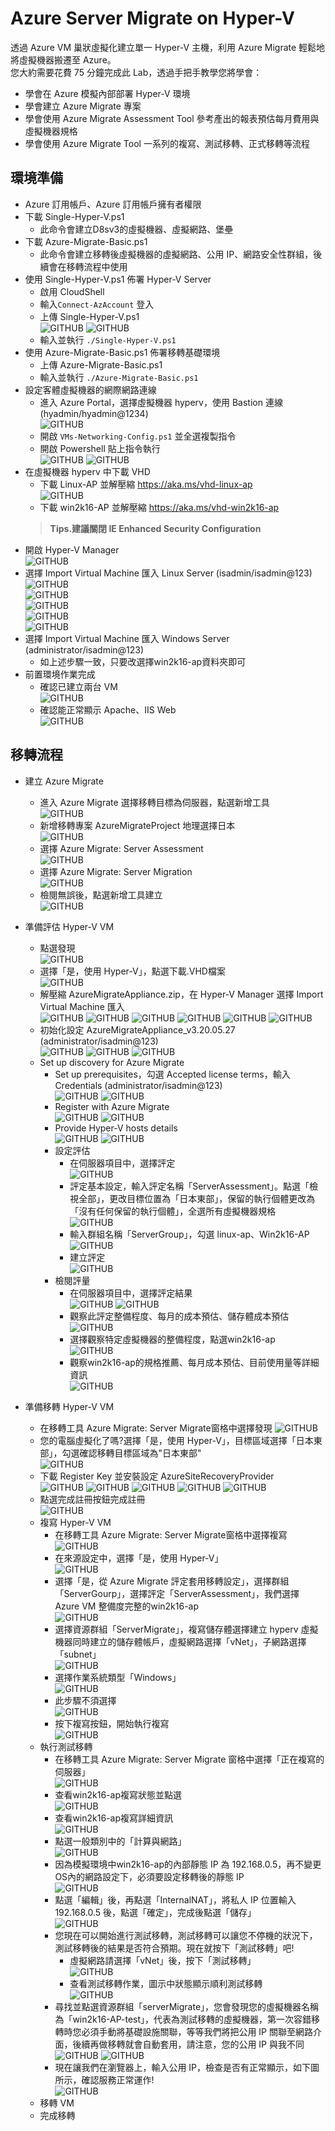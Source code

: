 # Azure Server Migrate on Hyper-V
 透過 Azure VM 巢狀虛擬化建立單一 Hyper-V 主機，利用 Azure Migrate 輕鬆地將虛擬機器搬遷至 Azure。<br>
 您大約需要花費 75 分鐘完成此 Lab，透過手把手教學您將學會：<br>
 - 學會在 Azure 模擬內部部署 Hyper-V 環境<br>
 - 學會建立 Azure Migrate 專案<br>
 - 學會使用 Azure Migrate Assessment Tool 參考產出的報表預估每月費用與虛擬機器規格<br>
 - 學會使用 Azure Migrate Tool 一系列的複寫、測試移轉、正式移轉等流程<br>

## 環境準備 <br>
 - Azure 訂用帳戶、Azure 訂用帳戶擁有者權限<br>
 - 下載 Single-Hyper-V.ps1<br>
	- 此命令會建立D8sv3的虛擬機器、虛擬網路、堡壘<br>
 - 下載 Azure-Migrate-Basic.ps1<br>
	- 此命令會建立移轉後虛擬機器的虛擬網路、公用 IP、網路安全性群組，後續會在移轉流程中使用<br>
 - 使用 Single-Hyper-V.ps1 佈署 Hyper-V Server <br> 
	- 啟用 CloudShell<br>
    - 輸入`Connect-AzAccount` 登入<br>
	- 上傳 Single-Hyper-V.ps1<br>
	  ![GITHUB](https://github.com/BrianHsing/Azure-Migrate-Hand-on-Lab/blob/master/image/cloudshell-uploadps1.PNG "cloudshell-uploadps1")
	  ![GITHUB](https://github.com/BrianHsing/Azure-Migrate-Hand-on-Lab/blob/master/image/upload-success.PNG "upload-succsess")
	- 輸入並執行 `./Single-Hyper-V.ps1` <br>
 - 使用 Azure-Migrate-Basic.ps1 佈署移轉基礎環境 <br> 
	- 上傳 Azure-Migrate-Basic.ps1<br>
	- 輸入並執行 `./Azure-Migrate-Basic.ps1` <br>
 - 設定客體虛擬機器的網際網路連線<br>
	- 進入 Azure Portal，選擇虛擬機器 hyperv，使用 Bastion 連線 (hyadmin/hyadmin@1234) <br>
	  ![GITHUB](https://github.com/BrianHsing/Azure-Migrate-Hand-on-Lab/blob/master/image/connect-vm-with-bastion.PNG "connect-vm-with-bastion")
	- 開啟 `VMs-Networking-Config.ps1` 並全選複製指令 <br>
	- 開啟 Powershell 貼上指令執行<br>
	  ![GITHUB](https://github.com/BrianHsing/Azure-Migrate-Hand-on-Lab/blob/master/image/networking-setting1.PNG "networking-setting1")
	  ![GITHUB](https://github.com/BrianHsing/Azure-Migrate-Hand-on-Lab/blob/master/image/networking-setting2.PNG "networking-setting2")
 - 在虛擬機器 hyperv 中下載 VHD <br>
	- 下載 Linux-AP 並解壓縮  https://aka.ms/vhd-linux-ap<br>
	  ![GITHUB](https://github.com/BrianHsing/Azure-Migrate-Hand-on-Lab/blob/master/image/Extract.PNG "Extract")
	- 下載 win2k16-AP 並解壓縮  https://aka.ms/vhd-win2k16-ap<br>
	> **Tips.建議關閉 IE Enhanced Security Configuration** <br>
 - 開啟 Hyper-V Manager<br>
	![GITHUB](https://github.com/BrianHsing/Azure-Migrate-Hand-on-Lab/blob/master/image/open-hyper-v-manamge-import.PNG "open-hyper-v-manamge-import")	
 - 選擇 Import Virtual Machine 匯入 Linux Server (isadmin/isadmin@123)<br>
 	![GITHUB](https://github.com/BrianHsing/Azure-Migrate-Hand-on-Lab/blob/master/image/import1.PNG "import1")	
	![GITHUB](https://github.com/BrianHsing/Azure-Migrate-Hand-on-Lab/blob/master/image/import2.PNG "import2")	
	![GITHUB](https://github.com/BrianHsing/Azure-Migrate-Hand-on-Lab/blob/master/image/import3.PNG "import3")	
	![GITHUB](https://github.com/BrianHsing/Azure-Migrate-Hand-on-Lab/blob/master/image/import4.PNG "import4")	
	![GITHUB](https://github.com/BrianHsing/Azure-Migrate-Hand-on-Lab/blob/master/image/import5.PNG "import5")	
 - 選擇 Import Virtual Machine 匯入 Windows Server (administrator/isadmin@123)<br>
	- 如上述步驟一致，只要改選擇win2k16-ap資料夾即可<br>
 - 前置環境作業完成<br>
  	- 確認已建立兩台 VM<br>
	![GITHUB](https://github.com/BrianHsing/Azure-Migrate-Hand-on-Lab/blob/master/image/completeImport.PNG "completeImport")	
 	- 確認能正常顯示 Apache、IIS Web<br>
	![GITHUB](https://github.com/BrianHsing/Azure-Migrate-Hand-on-Lab/blob/master/image/completeImportAP.PNG "completeImportAP")	


## 移轉流程 <br>
 - 建立 Azure Migrate<br>
	- 進入 Azure Migrate 選擇移轉目標為伺服器，點選新增工具<br>
 	![GITHUB](https://github.com/BrianHsing/Azure-Migrate-Hand-on-Lab/blob/master/image/Create-Migrate-Tool.PNG "Create-Migrate-Tool")	
 	- 新增移轉專案 AzureMigrateProject 地理選擇日本<br>
	![GITHUB](https://github.com/BrianHsing/Azure-Migrate-Hand-on-Lab/blob/master/image/addMigrateProject.PNG "addMigrateProject")	
	- 選擇 Azure Migrate: Server Assessment<br>
	![GITHUB](https://github.com/BrianHsing/Azure-Migrate-Hand-on-Lab/blob/master/image/addassessment.PNG "addassessment")	
 	- 選擇 Azure Migrate: Server Migration<br>
	![GITHUB](https://github.com/BrianHsing/Azure-Migrate-Hand-on-Lab/blob/master/image/addMigrateTool.PNG "addMigrateTool")	
 	- 檢閱無誤後，點選新增工具建立<br>
	![GITHUB](https://github.com/BrianHsing/Azure-Migrate-Hand-on-Lab/blob/master/image/addcomplete.PNG "addcomplete")
	
 - 準備評估 Hyper-V VM<br>
	- 點選發現<br>
	![GITHUB](https://github.com/BrianHsing/Azure-Migrate-Hand-on-Lab/blob/master/image/discovery.PNG "discovery")
	- 選擇「是，使用 Hyper-V」，點選下載.VHD檔案<br>
	![GITHUB](https://github.com/BrianHsing/Azure-Migrate-Hand-on-Lab/blob/master/image/selectHypervanddownload.PNG "selectHypervanddownload")
	- 解壓縮 AzureMigrateAppliance.zip，在 Hyper-V Manager 選擇 Import Virtual Machine 匯入<br>
	![GITHUB](https://github.com/BrianHsing/Azure-Migrate-Hand-on-Lab/blob/master/image/importama1.PNG "importama1")
	![GITHUB](https://github.com/BrianHsing/Azure-Migrate-Hand-on-Lab/blob/master/image/importama2.PNG "importama2")
	![GITHUB](https://github.com/BrianHsing/Azure-Migrate-Hand-on-Lab/blob/master/image/importama3.PNG "importama3")
	![GITHUB](https://github.com/BrianHsing/Azure-Migrate-Hand-on-Lab/blob/master/image/importama4.PNG "importama4")
	![GITHUB](https://github.com/BrianHsing/Azure-Migrate-Hand-on-Lab/blob/master/image/importama5.PNG "importama5")
	![GITHUB](https://github.com/BrianHsing/Azure-Migrate-Hand-on-Lab/blob/master/image/completeimportama.PNG "completeimportama")
	- 初始化設定 AzureMigrateAppliance_v3.20.05.27 (administrator/isadmin@123)<br>
	![GITHUB](https://github.com/BrianHsing/Azure-Migrate-Hand-on-Lab/blob/master/image/licenseTerms.PNG "licenseTerms")
	![GITHUB](https://github.com/BrianHsing/Azure-Migrate-Hand-on-Lab/blob/master/image/customizeSetting.PNG "customizeSetting")
	![GITHUB](https://github.com/BrianHsing/Azure-Migrate-Hand-on-Lab/blob/master/image/ama-networking-setting.PNG "ama-networking-setting")
	- Set up discovery for Azure Migrate<br>
		- Set up prerequisites，勾選 Accepted license terms，輸入 Credentials (administrator/isadmin@123)<br>
		![GITHUB](https://github.com/BrianHsing/Azure-Migrate-Hand-on-Lab/blob/master/image/windowsSecurity.PNG "windowsSecurity")
		![GITHUB](https://github.com/BrianHsing/Azure-Migrate-Hand-on-Lab/blob/master/image/completePrep.PNG "completePrep")
		- Register with Azure Migrate<br>
		![GITHUB](https://github.com/BrianHsing/Azure-Migrate-Hand-on-Lab/blob/master/image/registerAM.PNG "registerAM")
		![GITHUB](https://github.com/BrianHsing/Azure-Migrate-Hand-on-Lab/blob/master/image/providehost.PNG "providehost")
		- Provide Hyper-V hosts details<br>
		![GITHUB](https://github.com/BrianHsing/Azure-Migrate-Hand-on-Lab/blob/master/image/addhosts.PNG "addhosts")
		![GITHUB](https://github.com/BrianHsing/Azure-Migrate-Hand-on-Lab/blob/master/image/completeAM.PNG "completeAM")
		- 設定評估<br>
			- 在伺服器項目中，選擇評定<br>
			![GITHUB](https://github.com/BrianHsing/Azure-Migrate-Hand-on-Lab/blob/master/image/assessmentClick.PNG "assessmentClick")
			- 評定基本設定，輸入評定名稱「ServerAssessment」。點選「檢視全部」，更改目標位置為「日本東部」，保留的執行個體更改為「沒有任何保留的執行個體」，全選所有虛擬機器規格<br>
			![GITHUB](https://github.com/BrianHsing/Azure-Migrate-Hand-on-Lab/blob/master/image/assessmentBasic.PNG "assessmentBasic")
			- 輸入群組名稱「ServerGroup」，勾選 linux-ap、Win2k16-AP<br>
			![GITHUB](https://github.com/BrianHsing/Azure-Migrate-Hand-on-Lab/blob/master/image/assessmentSelect.PNG "assessmentSelect")
			- 建立評定<br>
			![GITHUB](https://github.com/BrianHsing/Azure-Migrate-Hand-on-Lab/blob/master/image/assessmentCreate.PNG "assessmentCreate")
		- 檢閱評量<br>
			- 在伺服器項目中，選擇評定結果<br>
			![GITHUB](https://github.com/BrianHsing/Azure-Migrate-Hand-on-Lab/blob/master/image/assessmentView.PNG "assessmentView")
			![GITHUB](https://github.com/BrianHsing/Azure-Migrate-Hand-on-Lab/blob/master/image/assessmentView2.PNG "assessmentView2")
			- 觀察此評定整備程度、每月的成本預估、儲存體成本預估<br>
			![GITHUB](https://github.com/BrianHsing/Azure-Migrate-Hand-on-Lab/blob/master/image/assessmentView3.PNG "assessmentView3")
			- 選擇觀察特定虛擬機器的整備程度，點選win2k16-ap<br>
			![GITHUB](https://github.com/BrianHsing/Azure-Migrate-Hand-on-Lab/blob/master/image/assessmentView4.PNG "assessmentView4")
			- 觀察win2k16-ap的規格推薦、每月成本預估、目前使用量等詳細資訊<br>
			![GITHUB](https://github.com/BrianHsing/Azure-Migrate-Hand-on-Lab/blob/master/image/assessmentView5.PNG "assessmentView5")
 - 準備移轉 Hyper-V VM<br>
	- 在移轉工具 Azure Migrate: Server Migrate窗格中選擇發現
	![GITHUB](https://github.com/BrianHsing/Azure-Migrate-Hand-on-Lab/blob/master/image/migrateDiscovery.PNG "migrateDiscovery")
	- 您的電腦虛擬化了嗎?選擇「是，使用 Hyper-V」，目標區域選擇「日本東部」，勾選確認移轉目標區域為"日本東部"<br>
	![GITHUB](https://github.com/BrianHsing/Azure-Migrate-Hand-on-Lab/blob/master/image/migrateCreateResorce.PNG "migrateCreateResorce")
	- 下載 Register Key 並安裝設定 AzureSiteRecoveryProvider<br>
	![GITHUB](https://github.com/BrianHsing/Azure-Migrate-Hand-on-Lab/blob/master/image/migrateDownload.PNG "migrateDownload")
	![GITHUB](https://github.com/BrianHsing/Azure-Migrate-Hand-on-Lab/blob/master/image/migrateInstall.PNG "migrateInstall")
	![GITHUB](https://github.com/BrianHsing/Azure-Migrate-Hand-on-Lab/blob/master/image/migrateRegister.PNG "migrateRegister")
	![GITHUB](https://github.com/BrianHsing/Azure-Migrate-Hand-on-Lab/blob/master/image/migrateNonproxy.PNG "migrateNonproxy")
	![GITHUB](https://github.com/BrianHsing/Azure-Migrate-Hand-on-Lab/blob/master/image/migrateFinish.PNG "migrateFinish")
	- 點選完成註冊按鈕完成註冊<br>
	![GITHUB](https://github.com/BrianHsing/Azure-Migrate-Hand-on-Lab/blob/master/image/migrateFinishenroll.PNG "migrateFinishenroll")
	- 複寫 Hyper-V VM<br>
		- 在移轉工具 Azure Migrate: Server Migrate窗格中選擇複寫<br>
		![GITHUB](https://github.com/BrianHsing/Azure-Migrate-Hand-on-Lab/blob/master/image/replicationClick.PNG "replicationClick")
		- 在來源設定中，選擇「是，使用 Hyper-V」<br>
		![GITHUB](https://github.com/BrianHsing/Azure-Migrate-Hand-on-Lab/blob/master/image/replicationSetting1.PNG "replicationSetting1")
		- 選擇「是，從 Azure Migrate 評定套用移轉設定」，選擇群組「ServerGourp」，選擇評定「ServerAssessment」，我們選擇 Azure VM 整備度完整的win2k16-ap<br>
		![GITHUB](https://github.com/BrianHsing/Azure-Migrate-Hand-on-Lab/blob/master/image/replicationSetting2.PNG "replicationSetting2")
		- 選擇資源群組「ServerMigrate」，複寫儲存體選擇建立 hyperv 虛擬機器同時建立的儲存體帳戶，虛擬網路選擇「vNet」，子網路選擇「subnet」<br>
		![GITHUB](https://github.com/BrianHsing/Azure-Migrate-Hand-on-Lab/blob/master/image/replicationSetting3.PNG "replicationSetting3")
		- 選擇作業系統類型「Windows」<br>
		![GITHUB](https://github.com/BrianHsing/Azure-Migrate-Hand-on-Lab/blob/master/image/replicationSetting4.PNG "replicationSetting4")
		- 此步驟不須選擇<br>
		![GITHUB](https://github.com/BrianHsing/Azure-Migrate-Hand-on-Lab/blob/master/image/replicationSetting5.PNG "replicationSetting5")
		- 按下複寫按鈕，開始執行複寫<br>
		![GITHUB](https://github.com/BrianHsing/Azure-Migrate-Hand-on-Lab/blob/master/image/replicationSetting6.PNG "replicationSetting6")
	- 執行測試移轉<br>
		- 在移轉工具 Azure Migrate: Server Migrate 窗格中選擇「正在複寫的伺服器」<br>
		![GITHUB](https://github.com/BrianHsing/Azure-Migrate-Hand-on-Lab/blob/master/image/replicationSetting7.PNG "replicationSetting7")
		- 查看win2k16-ap複寫狀態並點選<br>
		![GITHUB](https://github.com/BrianHsing/Azure-Migrate-Hand-on-Lab/blob/master/image/replicationSetting8.PNG "replicationSetting8")
		- 查看win2k16-ap複寫詳細資訊<br>
		![GITHUB](https://github.com/BrianHsing/Azure-Migrate-Hand-on-Lab/blob/master/image/replicationSetting9.PNG "replicationSetting9")
		- 點選一般類別中的「計算與網路」<br>
		![GITHUB](https://github.com/BrianHsing/Azure-Migrate-Hand-on-Lab/blob/master/image/replicationSetting10.PNG "replicationSetting10")
		- 因為模擬環境中win2k16-ap的內部靜態 IP 為 192.168.0.5，再不變更OS內的網路設定下，必須要設定移轉後的靜態 IP<br>
		![GITHUB](https://github.com/BrianHsing/Azure-Migrate-Hand-on-Lab/blob/master/image/replicationSetting11.PNG "replicationSetting11")
		- 點選「編輯」後，再點選「InternalNAT」，將私人 IP 位置輸入 192.168.0.5 後，點選「確定」，完成後點選「儲存」<br>
		![GITHUB](https://github.com/BrianHsing/Azure-Migrate-Hand-on-Lab/blob/master/image/replicationSetting12.PNG "replicationSetting12")
		- 您現在可以開始進行測試移轉，測試移轉可以讓您不停機的狀況下，測試移轉後的結果是否符合預期。現在就按下「測試移轉」吧!<br>
			- 虛擬網路請選擇「vNet」後，按下「測試移轉」<br>
			![GITHUB](https://github.com/BrianHsing/Azure-Migrate-Hand-on-Lab/blob/master/image/replicationSetting13.PNG "replicationSetting13")
			- 查看測試移轉作業，圖示中狀態顯示順利測試移轉<br>
			![GITHUB](https://github.com/BrianHsing/Azure-Migrate-Hand-on-Lab/blob/master/image/replicationSetting14.PNG "replicationSetting14")
		- 尋找並點選資源群組「serverMigrate」，您會發現您的虛擬機器名稱為「win2k16-AP-test」，代表為測試移轉的虛擬機器，第一次容錯移轉時您必須手動將基礎設施關聯，等等我們將把公用 IP 關聯至網路介面，後續再做移轉就會自動套用，請注意，您的公用 IP 與我不同<br>
		![GITHUB](https://github.com/BrianHsing/Azure-Migrate-Hand-on-Lab/blob/master/image/replicationSetting15.PNG "replicationSetting15")
		![GITHUB](https://github.com/BrianHsing/Azure-Migrate-Hand-on-Lab/blob/master/image/replicationSetting16.PNG "replicationSetting16")
		- 現在讓我們在瀏覽器上，輸入公用 IP，檢查是否有正常顯示，如下圖所示，確認服務正常運作!<br>
		![GITHUB](https://github.com/BrianHsing/Azure-Migrate-Hand-on-Lab/blob/master/image/replicationSetting17.PNG "replicationSetting17")
	- 移轉 VM<br>
	- 完成移轉<br>
	

